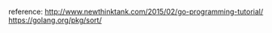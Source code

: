 reference: 
http://www.newthinktank.com/2015/02/go-programming-tutorial/
https://golang.org/pkg/sort/
